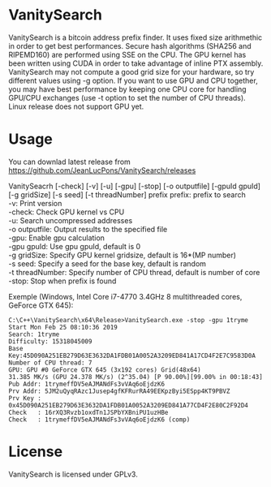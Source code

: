# VanitySearch

VanitySearch is a bitcoin address prefix finder. It uses fixed size arithmethic in order to get best performances. 
Secure hash algorithms (SHA256 and RIPEMD160) are performed using SSE on the CPU. The GPU kernel has been written using
CUDA in order to take advantage of inline PTX assembly. VanitySearch may not compute a good grid size for your hardware, so try different values using -g option. If you want to use GPU and CPU together, you may have best performance by keeping one CPU core for handling GPU/CPU exchanges (use -t option to set the number of CPU threads).
Linux release does not support GPU yet.

# Usage

You can downlad latest release from https://github.com/JeanLucPons/VanitySearch/releases

VanitySeacrh [-check] [-v] [-u] [-gpu] [-stop] [-o outputfile] [-gpuId gpuId] [-g gridSize] [-s seed] [-t threadNumber] prefix
  prefix: prefix to search\
  -v: Print version\
  -check: Check GPU kernel vs CPU\
  -u: Search uncompressed addresses\
  -o outputfile: Output results to the specified file\
  -gpu: Enable gpu calculation\
  -gpu gpuId: Use gpu gpuId, default is 0\
  -g gridSize: Specify GPU kernel gridsize, default is 16*(MP number)\
  -s seed: Specify a seed for the base key, default is random\
  -t threadNumber: Specify number of CPU thread, default is number of core\
  -stop: Stop when prefix is found
  
  Exemple (Windows, Intel Core i7-4770 3.4GHz 8 multithreaded cores, GeForce GTX 645):
  ```
  C:\C++\VanitySearch\x64\Release>VanitySearch.exe -stop -gpu 1tryme
  Start Mon Feb 25 08:10:36 2019
  Search: 1tryme
  Difficulty: 15318045009
  Base Key:45D090A251EB279D63E3632DA1FDB01A0052A3209ED841A17CD4F2E7C9583D0A
  Number of CPU thread: 7
  GPU: GPU #0 GeForce GTX 645 (3x192 cores) Grid(48x64)
  31.385 MK/s (GPU 24.378 MK/s) (2^35.04) [P 90.00%][99.00% in 00:18:43]
  Pub Addr: 1trymeffDV5eAJMANdFs3vVAq6oEjdzK6
  Prv Addr: 5JM2uQyqRAzc1Jusep4gfKFRurRA49EEKpzByi5ESpp4KT9PBVZ
  Prv Key : 0x45D090A251EB279D63E3632DA1FDB01A0052A3209ED841A77CD4F2E80C2F92D4
  Check   : 16rXQ3Rvzb1oxdTn1JSPbYXBniPU1uzHBe
  Check   : 1trymeffDV5eAJMANdFs3vVAq6oEjdzK6 (comp)
  ```

# License

VanitySearch is licensed under GPLv3.

